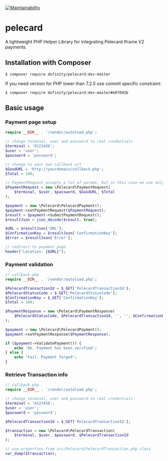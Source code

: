 [![Maintainability](https://api.codeclimate.com/v1/badges/a129f7c59d8ec641af79/maintainability)](https://codeclimate.com/github/dofinity/pelecard/maintainability)

# pelecard
A lightweight PHP Helper Library for integrating Pelecard Iframe V2 payments.

## Installation with Composer
```shell
$ composer require dofinity/pelecard:dev-master
```

If you need version for PHP lower than 7.2.5 use commit specific constraint:
```shell
$ composer require dofinity/pelecard:dev-master#e07092b
```

## Basic usage

### Payment page setup
```php
require __DIR__ . '/vendor/autoload.php';

// change terminal, user and password to real credentials
$terminal = '0123456';
$user = 'user';
$password = 'password';

// change to your own callback url
$GoodURL = 'http://yourdomain/callback.php';
$Total = 100;

// PaymentRequest accepts a lot of params, but in this case we use only required ones
$PaymentRequest = new \Pelecard\PaymentRequest(
    $terminal, $user, $password, $GoodURL, $Total
);

$payment = new \Pelecard\PelecardPayment();
$payment->setPaymentRequest($PaymentRequest);
$result = $payment->SubmitPaymentRequest();
$resultJson = json_decode($result, true);

$URL = $resultJson['URL'];
$ConfirmationKey = $resultJson['ConfirmationKey'];
$Error = $resultJson['Error'];

// redirect to payment page
header("Location: {$URL}");
```

### Payment validation
```php
// callback.php
require __DIR__ . '/vendor/autoload.php';

$PelecardTransactionId = $_GET['PelecardTransactionId'];
$PelecardStatusCode = $_GET['PelecardStatusCode'];
$ConfirmationKey = $_GET['ConfirmationKey'];
$Total = 100;

$PaymentResponse = new \Pelecard\PaymentResponse(
    $PelecardStatusCode, $PelecardTransactionId, '', '', $ConfirmationKey, 100
);

$payment = new \Pelecard\PelecardPayment();
$payment->setPaymentResponse($PaymentResponse);

if ($payment->ValidatePayment()) {
    echo 'Ok. Payment has been verified';
} else {
    echo 'Fail. Payment forged';
}
```

### Retrieve Transaction info
```php
// callback.php
require __DIR__ . '/vendor/autoload.php';

// change terminal, user and password to real credentials
$terminal = '0123456';
$user = 'user';
$password = 'password';

$PelecardTransactionId = $_GET['PelecardTransactionId'];

$transaction = new \Pelecard\PelecardTransaction(
    $terminal, $user, $password, $PelecardTransactionId
);

// use properties from src/Pelecard/PelecardTransaction.php class
var_dump($transaction);
```

